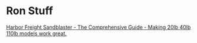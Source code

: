 # Ron Stuff
[Harbor Freight Sandblaster - The Comprehensive Guide - Making 20lb 40lb 110lb models work great.](https://youtu.be/1dQMRtJTd7k)
